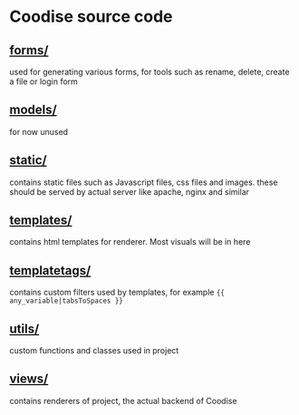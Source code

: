 # Coodise source code

## [forms/](forms/)
used for generating various forms, for tools such as rename, delete, create a file or login form

## [models/](models/)
for now unused

## [static/](static/)
contains static files such as Javascript files, css files and images. these should be served by actual server like apache, nginx and similar

## [templates/](templates/)
contains html templates for renderer. Most visuals will be in here

## [templatetags/](templatetags/)
contains custom filters used by templates, for example `{{ any_variable|tabsToSpaces }}`

## [utils/](utils/)
custom functions and classes used in project

## [views/](views/)
contains renderers of project, the actual backend of Coodise

